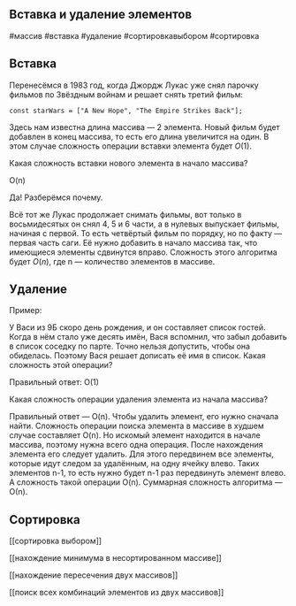  ## Вставка и удаление элементов
#массив #вставка #удаление #сортировкавыбором #сортировка 

## Вставка

Перенесёмся в 1983 год, когда Джордж Лукас уже снял парочку фильмов по Звёздным войнам и решает снять третий фильм:

```
const starWars = ["A New Hope", "The Empire Strikes Back"]; 
```

Здесь нам известна длина массива — 2 элемента. Новый фильм будет добавлен в конец массива, то есть его длина увеличится на один. В этом случае сложность операции вставки элемента будет $O(1)$.

Какая сложность вставки нового элемента в начало массива?

O(n)

Да! Разберёмся почему.

Всё тот же Лукас продолжает снимать фильмы, вот только в восьмидесятых он снял 4, 5 и 6 части, а в нулевых выпускает фильмы, начиная с первой. То есть четвёртый фильм по порядку, но по факту — первая часть саги. Её нужно добавить в начало массива так, что имеющиеся элементы сдвинутся вправо. Сложность этого алгоритма будет $O(n)$, где n — количество элементов в массиве.


## Удаление

Пример:

У Васи из 9Б скоро день рождения, и он составляет список гостей. Когда в нём стало уже десять имён, Вася вспомнил, что забыл добавить в список соседку по парте. Точно нельзя допустить, чтобы она обиделась. Поэтому Вася решает дописать её имя в список. Какая сложность этой операции?

Правильный ответ: O(1)

Какая сложность операции удаления элемента из начала массива?

Правильный ответ — O(n). Чтобы удалить элемент, его нужно сначала найти. Сложность операции поиска элемента в массиве в худшем случае составляет O(n). Но искомый элемент находится в начале массива, поэтому нужна всего одна операция. После нахождения элемента его следует удалить. Для этого передвинем все элементы, которые идут следом за удалённым, на одну ячейку влево. Таких элементов n-1, то есть нужно будет n-1 раз передвинуть элемент влево. А сложность такой операции O(n). Суммарная сложность алгоритма — О(n).

## Cортировка

[[сортировка выбором]]

[[нахождение минимума в несортированном массиве]]

[[нахождение пересечения двух массивов]]

[[поиск всех комбинаций элементов из двух массивов]]